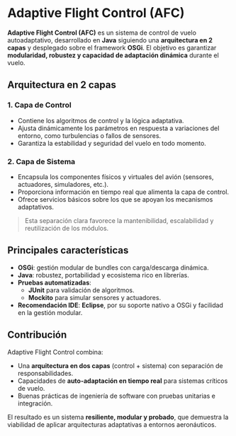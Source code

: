 # Adaptive Flight Control (AFC)

**Adaptive Flight Control (AFC)** es un sistema de control de vuelo autoadaptativo, desarrollado en **Java** siguiendo una **arquitectura en 2 capas** y desplegado sobre el framework **OSGi**. El objetivo es garantizar **modularidad, robustez y capacidad de adaptación dinámica** durante el vuelo.

## Arquitectura en 2 capas

### 1. Capa de Control
- Contiene los algoritmos de control y la lógica adaptativa.  
- Ajusta dinámicamente los parámetros en respuesta a variaciones del entorno, como turbulencias o fallos de sensores.  
- Garantiza la estabilidad y seguridad del vuelo en todo momento.

### 2. Capa de Sistema
- Encapsula los componentes físicos y virtuales del avión (sensores, actuadores, simuladores, etc.).  
- Proporciona información en tiempo real que alimenta la capa de control.  
- Ofrece servicios básicos sobre los que se apoyan los mecanismos adaptativos.

> Esta separación clara favorece la mantenibilidad, escalabilidad y reutilización de los módulos.

## Principales características

- **OSGi**: gestión modular de bundles con carga/descarga dinámica.  
- **Java**: robustez, portabilidad y ecosistema rico en librerías.  
- **Pruebas automatizadas**:  
  - **JUnit** para validación de algoritmos.  
  - **Mockito** para simular sensores y actuadores.  
- **Recomendación IDE**: **Eclipse**, por su soporte nativo a OSGi y facilidad en la gestión modular.

## Contribución

Adaptive Flight Control combina:  
- Una **arquitectura en dos capas** (control + sistema) con separación de responsabilidades.  
- Capacidades de **auto-adaptación en tiempo real** para sistemas críticos de vuelo.  
- Buenas prácticas de ingeniería de software con pruebas unitarias e integración.

El resultado es un sistema **resiliente, modular y probado**, que demuestra la viabilidad de aplicar arquitecturas adaptativas a entornos aeronáuticos.
